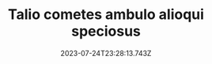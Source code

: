 ---
title: "Talio cometes ambulo alioqui speciosus"
date: 2023-07-24T23:28:13.743Z
permalink: "/talio-cometes-ambulo-alioqui-speciosus/"
---